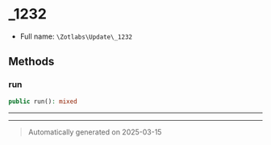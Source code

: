 
# _1232





* Full name: `\Zotlabs\Update\_1232`




## Methods


### run



```php
public run(): mixed
```












***


***
> Automatically generated on 2025-03-15
